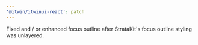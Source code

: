 ```yaml
---
'@itwin/itwinui-react': patch
---
```


Fixed and / or enhanced focus outline after StrataKit's focus outline styling was unlayered.
